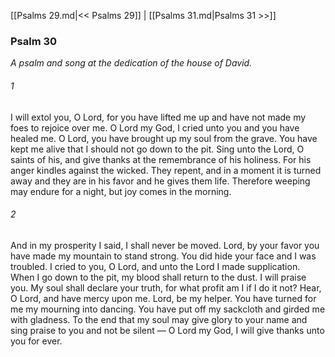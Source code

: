 [[Psalms 29.md|<< Psalms 29]]  |  [[Psalms 31.md|Psalms 31 >>]]

### Psalm 30

*A psalm and song at the dedication of the house of David.*

###### 1
I will extol you, O Lord, for you have lifted me up and have not made my foes to rejoice over me. O Lord my God, I cried unto you and you have healed me. O Lord, you have brought up my soul from the grave. You have kept me alive that I should not go down to the pit. Sing unto the Lord, O saints of his, and give thanks at the remembrance of his holiness. For his anger kindles against the wicked. They repent, and in a moment it is turned away and they are in his favor and he gives them life. Therefore weeping may endure for a night, but joy comes in the morning.

###### 2
And in my prosperity I said, I shall never be moved. Lord, by your favor you have made my mountain to stand strong. You did hide your face and I was troubled. I cried to you, O Lord, and unto the Lord I made supplication. When I go down to the pit, my blood shall return to the dust. I will praise you. My soul shall declare your truth, for what profit am I if I do it not? Hear, O Lord, and have mercy upon me. Lord, be my helper. You have turned for me my mourning into dancing. You have put off my sackcloth and girded me with gladness. To the end that my soul may give glory to your name and sing praise to you and not be silent — O Lord my God, I will give thanks unto you for ever.
